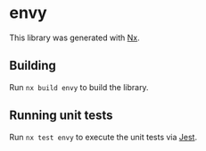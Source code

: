 # envy

This library was generated with [Nx](https://nx.dev).

## Building

Run `nx build envy` to build the library.

## Running unit tests

Run `nx test envy` to execute the unit tests via [Jest](https://jestjs.io).
